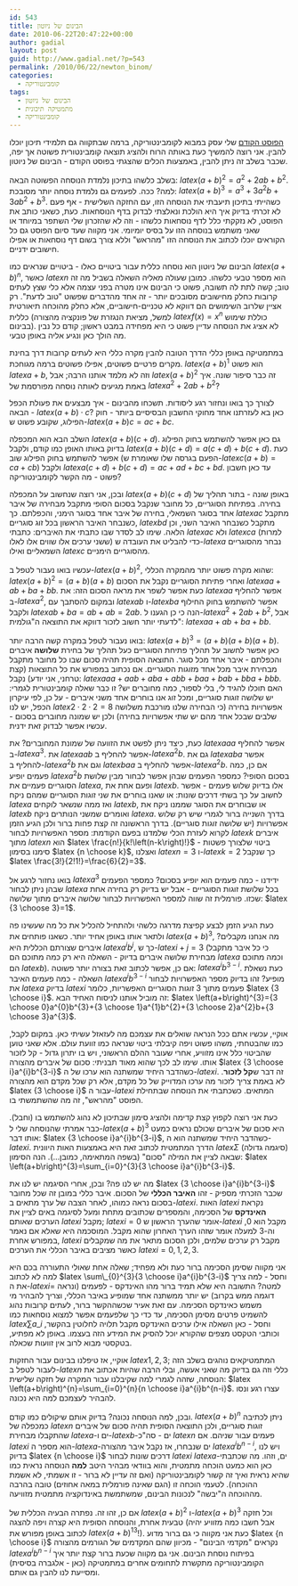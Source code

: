 ```yaml
---
id: 543
title: הבינום של ניוטון
date: 2010-06-22T20:47:22+00:00
author: gadial
layout: post
guid: http://www.gadial.net/?p=543
permalink: /2010/06/22/newton_binom/
categories:
  - קומבינטוריקה
tags:
  - הבינום של ניוטון
  - מתמטיקה תיכונית
  - קומבינטוריקה
---
```

[הפוסט הקודם](http://www.gadial.net/?p=534) שלי עסק במבוא לקומבינטוריקה, ברמה שבתקווה גם תלמידי תיכון יוכלו להבין. אני רוצה להמשיך כעת באותה הרוח ולהציג תוצאה קומבינטורית פשוטה אך יפה, שכבר בשלב זה ניתן להבין, באמצעות הכלים שהצגתי בפוסט הקודם - הבינום של ניוטון.

בשלב כלשהו בתיכון נלמדת הנוסחה הפשוטה הבאה: $latex \left(a+b\right)^{2}=a^{2}+2ab+b^{2}$. למה? ככה. לפעמים גם נלמדת נוסחה יותר מסובכת: $latex \left(a+b\right)^{3}=a^{3}+3a^{2}b+3ab^{2}+b^{3}$. כשהייתי בתיכון תיעבתי את הנוסחה הזו, עם החזקה השלישית - אף פעם לא זכרתי בדיוק איך היא הולכת ונאלצתי לבדוק בדף הנוסחאות. כעת, כשאני כותב את הפוסט, לא נזקקתי כלל לדף נוסחאות כלשהו - וזה לא שהזכרון שלי השתפר במיוחד או שאני משתמש בנוסחה הזו על בסיס יומיומי. אני מקווה שעד סיום הפוסט גם כל הקוראים יוכלו לכתוב את הנוסחה הזו "מהראש" וללא צורך בשום דף נוסחאות או אפילו חישובים ידניים.

הבינום של ניוטון הוא נוסחה כללית עבור ביטויים כאלו - ביטויים שנראים כמו $latex \left(a+b\right)^{n}$, כאשר $latex n$ הוא מספר טבעי כלשהו. כמובן שעולה מאליה השאלה בשביל מה זה טוב; קשה לתת לה תשובה, פשוט כי הבינום אינו מטרה בפני עצמה אלא כלי שצץ לעתים קרובות כחלק מחישובים מסובכים יותר - זה אחד מהדברים שפשוט "טוב לדעת". רק אציין שלרוב השימושים הם דווקא לא טכניים-חישוביים, אלא כחלק מהוכחה תיאורטית כללית (למשל, מציאת הנגזרת של פונקציה מהצורה $latex f\left(x\right)=x^{n}$ כוללת שימוש בבינום). לא אציג את הנוסחה עדיין פשוט כי היא מפחידה במבט ראשון; קודם כל נבין מה הולך כאן ונגיע אליה באופן טבעי.

במתמטיקה באופן כללי הדרך הטובה להבין מקרה כללי היא לעתים קרובות דרך בחינת מקרים פרטיים פשוטים, אפילו פשוטים ברמה מגוחכת. $latex \left(a+b\right)^{1}$ הוא פשוט $latex a+b$, וזה לא מלמד אותנו הרבה; אבל $latex \left(a+b\right)^{2}$ זה כבר סיפור שונה. איך באמת מגיעים לאותה נוסחה מפורסמת של $latex a^{2}+2ab+b^{2}$?

לצורך כך בואו ונחזור רגע ליסודות. תשכחו מהבינום - איך מבצעים את פעולת הכפל הבאה - $latex \left(a+b\right)\cdot c$? כאן בא לעזרתנו אחד מחוקי החשבון הבסיסיים ביותר - חוק הפילוג, שקובע פשוט ש-$latex \left(a+b\right)c=ac+bc$.

השלב הבא הוא המכפלה $latex \left(a+b\right)\left(c+d\right)$. גם כאן אפשר להשתמש בחוק הפילוג בדיוק באותו האופן כמו קודם, ולקבל $latex \left(a+b\right)\left(c+d\right)=a\left(c+d\right)+b\left(c+d\right)$. כעת אפשר להשתמש בחוק הפילוג שוב (הפעם בגרסה שלו שאומרת ש-$latex c\left(a+b\right)=ca+cb$) ולקבל $latex a\left(c+d\right)+b\left(c+d\right)=ac+ad+bc+bd$. עד כאן חשבון פשוט - מה הקשר לקומבינטוריקה?

ובכן, אני רוצה שנחשוב על המכפלה $latex \left(a+b\right)\left(c+d\right)$ באופן שונה - בתור תהליך של בחירה. בפתיחת הסוגריים, כל מחובר שנקבל בסכום הסופי מתקבל מבחירה של איבר אחד בסוגר השמאלי, בחירה של איבר אחד בסוגר הימני, והכפלתם. כך $latex ac$ מתקבל כשנבחר האיבר הראשון בכל זוג סוגריים, $latex bd$ מתקבל כשנבחר האיבר השני, וכן הלאה. שימו לב לסדר שבו כתבתי את האיברים: כתבתי $latex ac$ ולא $latex ca$ (למרות ששני ערכים אלו שווים אלו לאלו) כדי להבליט את העובדה ש-$latex a$ נבחר מהסוגריים השמאליים ואילו $latex c$ מהסוגריים הימניים.

עכשיו בואו נעבור לטפל ב-$latex \left(a+b\right)^{2}$, שהוא מקרה פשוט יותר מהמקרה הכללי: $latex \left(a+b\right)^{2}=\left(a+b\right)\left(a+b\right)$ ואחרי פתיחת הסוגריים נקבל את הסכום $latex aa+ab+ba+bb$. כעת אפשר לשפר את מראה הסכום הזה: את $latex aa$ אפשר להחליף ב-$latex a^{2}$, ובמקום להסתבך עם $latex ab$ ו-$latex ba$ אפשר להשתמש בחוק החילוף ולקבל $latex ab+ba=ab+ab=2ab$. הנה כי כן הגענו ל-$latex a^{2}+2ab+b^{2}$, אבל לדעתי יותר חשוב לזכור דווקא את התוצאה ה"גולמית": $latex aa+ab+ba+bb$.

בואו נעבור לטפל במקרה קשה הרבה יותר: $latex \left(a+b\right)^{3}=\left(a+b\right)\left(a+b\right)\left(a+b\right)$. כאן אפשר לחשוב על תהליך פתיחת הסוגריים כעל תהליך של בחירת **שלושה** איברים והכפלתם - איבר אחד מכל סוגר. התוצאה הסופית תהיה סכום שבו כל מחובר מתקבל מבחירת איבר מכל אחד מזוגות הסוגריים. אם נכתוב במפורש את כל התוצאות (קצת טרחני, אני יודע) נקבל: $latex aaa+aab+aba+abb+baa+bab+bba+bbb$. האם תוכלו להגיד לי, בלי לספור, כמה מחוברים יש? זו כבר שאלה קומבינטורית לגמרי: יש שלושה זוגות סוגריים, ומכל זוג אנו בוחרים אחד משני איברים - על כן, לפי עיקרון הכפל, יש לנו $latex 2\cdot2\cdot2=8$ אפשרויות בחירה (כי הבחירה שלנו מורכבת משלושה שלבים שבכל אחד מהם יש שתי אפשרויות בחירה) ולכן יש שמונה מחוברים בסכום - עכשיו אפשר לבדוק זאת ידנית.

כעת, כיצד ניתן לפשט את הזוועה של שמונת המחוברים? את $latex aaa$ אפשר להחליף ב-$latex a^{3}$. את $latex aab$ אפשר להחליף ב-$latex a^{2}b$. גם את $latex aba$ אפשר להחליף ב-$latex a^{2}b$ וגם את $latex baa$ אפשר להחליף ב-$latex a^{2}b$. אם כן, כמה פעמים יופיע $latex a^{2}b$ בסכום הסופי? כמספר הפעמים שבהן אפשר לבחור מבין שלושת הסוגריים פעמיים את $latex a$, ופעם אחת את $latex b$. אלו בדיוק שלוש פעמים - אפשר לחשוב על כך בשתי דרכים שונות: או שאנו בוחרים את שני זוגות הסוגריים שמהם ניקח $latex a$ ואז ממה שנשאר לוקחים $latex b$, או שבוחרים את הסוגר שממנו ניקח את $latex b$ ואומרים שמשני הנותרים ניקח $latex a$. בדרך השנייה ברור לגמרי שיש רק שלוש אפשרויות (יש שלושה זוגות סוגריים). בדרך הראשונה זה קצת פחות ברור ולכן הגיע הזמן לקרוא לעזרת הכלי שלמדנו בפעם הקודמת: מספר האפשרויות לבחור $latex k$ איברים מתוך $latex n$ הוא $latex \frac{n!}{k!\left(n-k\right)!}$ - ביטוי שלצורך פשטות סימנו בסימון $latex {n \choose k}$, ואצלנו $latex n=3$ ו-$latex k=2$ כך שנקבל $latex \frac{3!}{2!1!}=\frac{6}{2}=3$.

בואו נחזור לרגע אל $latex a^{3}$ ידידנו - כמה פעמים הוא יופיע בסכום? כמספר הפעמים שבהן ניתן לבחור $latex a$ בכל שלושת זוגות הסוגריים - אבל יש בדיוק רק בחירה אחת שכזו. פורמלית זה שווה למספר האפשרויות לבחור שלושה איברים מתוך שלושה: $latex {3 \choose 3}=1$.

כעת הגיע הזמן לבצע קפיצת מדרגה כלשהי ולהתחיל להכליל את כל מה שעשינו פה ולתאר אותו באופן אחיד יותר. כשאנו פותחים את $latex \left(a+b\right)^{3}$, מה אנחנו מקבלים? איברים שצורתם הכללית היא $latex a^{i}b^{j}$, כך ש-$latex i+j=3$ (כי כל איבר מתקבל מבחירת שלושה איברים בדיוק - השאלה היא רק כמה מתוכם הם $latex a$ וכמה מתוכם הם $latex b$). אם כן, אפשר לכתוב זאת בצורה יותר פשוטה: $latex a^{i}b^{3-i}$. כעת נשאלת השאלה - כמה פעמים האיבר $latex a^{i}b^{3-i}$ מופיע? זהו בדיוק מספר האפשרויות לבחור את $latex a$ בדיוק $latex i$ פעמים מתוך 3 זוגות הסוגריים האפשריות, כלומר $latex {3 \choose i}$. זה מוביל אותנו לניסוח האחיד הבא: $latex \left(a+b\right)^{3}={3 \choose 0}a^{0}b^{3}+{3 \choose 1}a^{1}b^{2}+{3 \choose 2}a^{2}b+{3 \choose 3}a^{3}$.

אוקיי, עכשיו אתם ככל הנראה שואלים את עצמכם מה לעזאזל עשיתי כאן. במקום לקבל, כמו שהבטחתי, משהו פשוט ויפה קיבלתי ביטוי שנראה כמו זוועת עולם. אלא שאני טוען שהביטוי כלל אינו מזוויע, אחרי שעובר ההלם הראשוני, ויש בו יתרון גדול - קל לזכור אותו. שימו לב לכך שהוא מאוד תבניתי: סכום של איברים מהצורה $latex {3 \choose i}a^{i}b^{3-i}$ כשהדבר היחיד שמשתנה הוא ערכו של ה-$latex i$. זה דבר ש**קל לזכור**. לא באמת צריך לזכור מה ערכו המדוייק של כל מקדם, אלא רק שכל מקדם הוא מהצורה $latex {3 \choose i}$ עבור ה-$latex i$ המתאים. כשכתבתי את הנוסחה שבתחילת הפוסט "מהראש", זה מה שהשתמשתי בו.

כעת אני רוצה לקפוץ קצת קדימה ולהציג סימון שבתיכון לא נהוג להשתמש בו (וחבל). כבר אמרתי שהנוסחה שלי ל-$latex \left(a+b\right)^{3}$ היא סכום של איברים שכולם נראים כמעט אותו דבר: $latex {3 \choose i}a^{i}b^{3-i}$, כשהדבר היחיד שמשתנה הוא ה-$latex i$. הדרך המתמטית לכתוב זאת היא באמצעות האות היוונית $latex \Sigma$ (סיגמה גדולה) שבאה לציין את המילה "סכום" (בשפה המתאימה, כמובן&#8230;). הנה הסימון: $latex \left(a+b\right)^{3}=\sum_{i=0}^{3}{3 \choose i}a^{i}b^{3-i}$.

מה יש לנו פה? ובכן, אחרי הסיגמה יש לנו את $latex {3 \choose i}a^{i}b^{3-i}$ שכבר הזכרתי מספיק - זהו **האיבר הכללי** של הסכום. איבר כללי במובן זה שכל מחובר בסכום נראה כמוהו, לאחר הצבה של ערך מתאים ב-$latex i$. האות $latex i$ נקראת **האינדקס** של הסכימה, והמספרים שכתובים מתחת ומעל לסיגמה באים לציין את הערכים שאותם $latex i$ מקבל; $latex i=0$ אומר שהערך הראשון ש-$latex i$ מקבל הוא 0, וה-3 למעלה אומר שזהו הערך האחרון שהוא מקבל. המוסכמה היא שאלא אם נאמר במפורש אחרת, $latex i$ מקבל רק ערכים שלמים, ולכן הסכום מתאר את מה שמקבלים כאשר מציבים באיבר הכללי את הערכים $latex i=0,1,2,3$.

אני מקווה שסימן הסכימה ברור כעת ולא מפחיד; שאלה אחת שאולי התעוררה בכם היא למה לא לכתוב $latex \sum\_{0}^{3}{3 \choose i}a^{i}b^{3-i}$ וחסל - למה צריך את ה-$latex i=$ למטה? התשובה היא שלא תמיד ברור מהו האינדקס - לפעמים (ונראה דוגמה ממש בקרוב) יש יותר ממשתנה אחד שמופיע באיבר הכללי, וצריך להבהיר מי משמש כאינדקס הסכימה. עם זאת אעיר שכשההקשר ברור, לעתים קרובות נהוג להשמיט פרטים מסימן הסכימה, עד כדי כך שלפעמים אפשר למצוא נוסחאות כמו $latex \sum a\_{i}$ וחסל - כאן השאלה אילו ערכים האינדקס מקבל תלויה לחלוטין בהקשר, וכותבי הטקסט מצפים שהקורא יוכל להסיק את המידע הזה בעצמו. באופן לא מפתיע, בטקסטי מבוא לרוב אין זוועות שכאלה.

אוקיי, אז טיפלנו בבינום עבור החזקות $latex 1,2,3$; המתמטיקאים נוהגים בשלב הזה לעבור לטפל ב-$latex n$ כללי וזה גם בדיוק מה שאני אעשה, ובלי הרבה שהיות אכתוב את הנוסחה, שזהה לגמרי למה שקיבלנו עבור המקרה של חזקה שלישית: $latex \left(a+b\right)^{n}=\sum_{i=0}^{n}{n \choose i}a^{i}b^{n-i}$. עצרו רגע ונסו להבהיר לעצמכם למה היא נכונה.

ובכן, למה הנוסחה נכונה? בדיוק אותם שיקולים כמו קודם. $latex \left(a+b\right)^{n}$ ניתן לכתיבה כמכפלה של $latex n$ זוגות סוגריים, ולכן התוצאה הסופית תהיה סכום של איברים שהתקבלו מבחירת $latex a$-ים ו-$latex b$-ים - סה"כ $latex n$ פעמים עבור שניהם. אם $latex i$ הוא מספר ה-$latex a$-ים שנבחרו, אז נקבל איבר מהצורה $latex a^{i}b^{n-i}$, ויש לנו בדיוק $latex {n \choose i}$ דרכים שונות לבחור $latex i$ $latex a$-ים, וזהו. מה שכתבתי כאן הוא כמעט הוכחה מתמטית, והוא בוודאי מבהיר היטב **למה** הנוסחה נראית כמו שהיא נראית ואיך זה קשור לקומבינטוריקה (ואם זה עדיין לא ברור - זו אשמתי, לא אשמת ההוכחה). לטעמי הוכחה זו (הגם שאינה פורמלית במאה אחוזים) טובה בהרבה מההוכחה ה"יבשה" לנכונות הבינום, שמשתמשת באינדוקציה מתמטית מזוויעה.

אם כן, זהו זה. נפתרה הבעיה הכללית של $latex \left(a+b\right)^{2}$ ו-$latex \left(a+b\right)^{3}$ וכל חזקה טבעית אחרת, והנוסחה הסופית היא קצרה ויפה להצגה (אבל חשבו כמה מזוויע יהיה לכתוב באופן מפורש את $latex \left(a+b\right)^{13}$!). כעת אני מקווה כי גם ברור מדוע $latex {n \choose i}$ נקראים "מקדמי הבינום" - מכיוון שהם המקדמים של הגורמים מהצורה $latex a^{i}b^{n-i}$ בפיתוח נוסחת הבינום. אני גם מקווה שכעת ברור קצת יותר איך הקומבינטוריקה מתקשרת לתחומים אחרים במתמטיקה (כאן - אלגברה בסיסית) ומסייעת לנו להבין גם אותם.